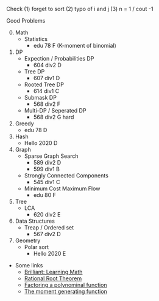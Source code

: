 Check (1) forget to sort (2) typo of i and j (3) n = 1 / cout -1

Good Problems

0. Math
    - Statistics
        - edu 78 F (K-moment of binomial)
1. DP
    - Expection / Probabilities DP
        - 604 div2 D
    - Tree DP
        - 607 div1 D
    - Rooted Tree DP
        - 614 div1 C
    - Submask DP
        - 568 div2 F
    - Multi-DP / Seperated DP
        - 568 div2 G hard
2. Greedy
    - edu 78 D
3. Hash
    - Hello 2020 D
4. Graph
    - Sparse Graph Search
        - 589 div2 D
        - 599 div1 B
    - Strongly Connected Components
        - 545 div1 C
    - Minimum Cost Maximum Flow
        - edu 80 F
5. Tree
    - LCA
        - 620 div2 E
6. Data Structures
    - Treap / Ordered set
        - 567 div2 D
7. Geometry
    - Polar sort
        - Hello 2020 E


- Some links
    - [Brilliant: Learning Math](https://brilliant.org/daily-problems/)
    - [Rational Root Theorem](https://brilliant.org/wiki/rational-root-theorem/)
    - [Factoring a polynominal function](https://courses.lumenlearning.com/ivytech-collegealgebra/chapter/find-zeros-of-a-polynomial-function/)
    - [The moment generating function](https://mathcs.clarku.edu/~djoyce/ma217/moment.pdf)
